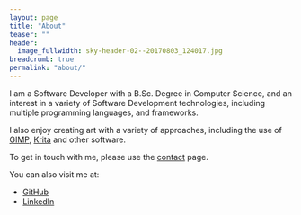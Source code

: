 ```yaml
---
layout: page
title: "About"
teaser: ""
header:
  image_fullwidth: sky-header-02--20170803_124017.jpg
breadcrumb: true
permalink: "about/"
---
```


I am a Software Developer with a B.Sc. Degree in Computer Science,
and an interest in a variety of Software Development technologies, including
multiple programming languages, and frameworks.

I also enjoy creating art with a variety of approaches, including the use of 
[GIMP][gimp], 
[Krita][krita]
and other software.

To get in touch with me, please use the [contact](/contact) page.

You can also visit me at:

  - [GitHub][arp-github]
  - [LinkedIn][arp-linkedin]


[gimp]: https://www.gimp.org/
[krita]: https://krita.org/en/

[arp-github]: https://github.com/andrewrproper
[arp-linkedin]: https://www.linkedin.com/in/andrew-proper/

<!-- vim: ts=2
-->
